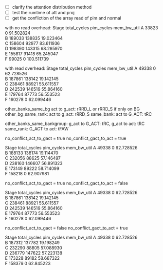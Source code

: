 - [ ] clarify the attention distribution method
- [ ] test the rumtime of att and proj
- [ ] get the confliction of the array read of pim and normal

with no read overhead:
Stage	total_cycles	pim_cycles	mem_bw_util	
A	33823	0	91.502824	
B	189033	138835	19.023464	
C	158604	92977	83.611936	
D	198390	143315	68.295970	
E	155817	91418	65.245047	
F	99025	0	100.511739	


with read overhead:
Stage	total_cycles	pim_cycles	mem_bw_util	
A	49338	0	62.728526	
B	187861	138142	19.142145	
C	238461	88921	55.611557	
D	242539	146516	55.864160	
E	179764	87773	56.553523	
F	160278	0	62.099446	


other_banks_same_bg act to g_act: rRRD_L or rRRD_S if only on BG
other_bg_same_rank: act to g_act: rRRD_S
same_bank: act to G_ACT: tRC


other_banks_same_bankgroup: g_act to G_ACT: tRC, g_act to act: tRC
same_rank: G_ACT to act: tFAW


no_conflict_act_to_gact = true
no_conflict_gact_to_act = true


Stage	total_cycles	pim_cycles	mem_bw_util	
A	49338	0	62.728526	
B	188133	138174	19.114470	
C	232056	88625	57.146497	
D	238160	146607	56.891323	
E	173149	89222	58.714099	
F	158218	0	62.907981	



no_conflict_act_to_gact = true
no_conflict_gact_to_act = false

Stage	total_cycles	pim_cycles	mem_bw_util	
A	49338	0	62.728526	
B	187861	138142	19.142145	
C	238461	88921	55.611557	
D	242539	146516	55.864160	
E	179764	87773	56.553523	
F	160278	0	62.099446	


no_conflict_act_to_gact = false
no_conflict_gact_to_act = true

Stage	total_cycles	pim_cycles	mem_bw_util	
A	49338	0	62.728526	
B	187312	137782	19.198249	
C	232290	88805	57.088930	
D	236779	147622	57.223138	
E	173228	89182	58.687322	
F	158376	0	62.845223	
